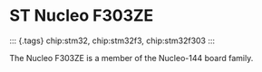 ST Nucleo F303ZE
================

::: {.tags}
chip:stm32, chip:stm32f3, chip:stm32f303
:::

The Nucleo F303ZE is a member of the Nucleo-144 board family.
